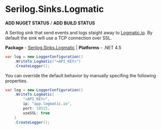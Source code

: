 # Serilog.Sinks.Logmatic

**ADD NUGET STATUS** / **ADD BUILD STATUS**

A Serilog sink that send events and logs staight away to [Logmatic.io](http://logmatic.io).
By default the sink will use a TCP connection over SSL.


**Package** - [Serilog.Sinks.Logmatic](http://nuget.org/packages/serilog.sinks.logmatic)
| **Platforms** - .NET 4.5


```csharp
var log = new LoggerConfiguration()
    .WriteTo.Logmatic("<API_KEY>")
    .CreateLogger();
```

You can override the default behavior by manually specifing the following properties.

```csharp
var log = new LoggerConfiguration()
    .WriteTo.Logmatic(
        "<API_KEY>",
        ip: "app.logmatic.io",
        port: 10515,
        useSSL: true
    )
    .CreateLogger();
```

